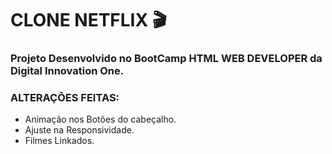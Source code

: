 #                           CLONE NETFLIX :clapper:

### Projeto Desenvolvido no BootCamp HTML WEB DEVELOPER da Digital Innovation One.



### ALTERAÇÕES FEITAS:

* Animação nos Botões do cabeçalho.
* Ajuste na Responsividade.
* Filmes Linkados.









